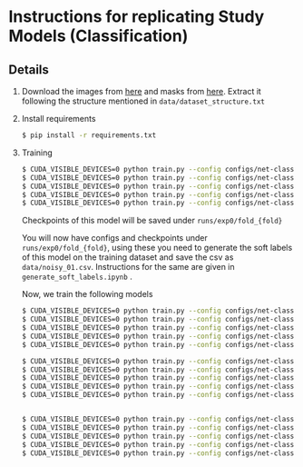 # Instructions for replicating Study Models (Classification)
## Details
1. Download the images from [here](https://www.kaggle.com/benihime91/siim-covid19-png-1024px) and masks from [here](https://www.kaggle.com/benihime91/siimcovid19masks). Extract it following the structure mentioned in `data/dataset_structure.txt`

2. Install requirements
    ```bash
    $ pip install -r requirements.txt
    ```

3. Training

    ```bash
    $ CUDA_VISIBLE_DEVICES=0 python train.py --config configs/net-classification/configs/00-v2m-PCAM-DANET-512.yaml --fold 0
    $ CUDA_VISIBLE_DEVICES=0 python train.py --config configs/net-classification/configs/00-v2m-PCAM-DANET-512.yaml --fold 1
    $ CUDA_VISIBLE_DEVICES=0 python train.py --config configs/net-classification/configs/00-v2m-PCAM-DANET-512.yaml --fold 2
    $ CUDA_VISIBLE_DEVICES=0 python train.py --config configs/net-classification/configs/00-v2m-PCAM-DANET-512.yaml --fold 3
    $ CUDA_VISIBLE_DEVICES=0 python train.py --config configs/net-classification/configs/00-v2m-PCAM-DANET-512.yaml --fold 4
    ```

    Checkpoints of this model will be saved under `runs/exp0/fold_{fold}`

    You will now have configs and checkpoints under `runs/exp0/fold_{fold}`, using these you need to generate the soft labels of this model on the training dataset and save the csv as `data/noisy_01.csv`. Instructions for the same are given in `generate_soft_labels.ipynb` .

    Now, we train the following models

    ```bash
    $ CUDA_VISIBLE_DEVICES=0 python train.py --config configs/net-classification/configs/01-v2m-PCAM-SAM-bin-study-noisy-512.yaml --fold 0 --opts NOISY_CSV data/noisy_01.csv
    $ CUDA_VISIBLE_DEVICES=0 python train.py --config configs/net-classification/configs/01-v2m-PCAM-SAM-bin-study-noisy-512.yaml --fold 1 --opts NOISY_CSV data/noisy_01.csv
    $ CUDA_VISIBLE_DEVICES=0 python train.py --config configs/net-classification/configs/01-v2m-PCAM-SAM-bin-study-noisy-512.yaml --fold 2 --opts NOISY_CSV data/noisy_01.csv
    $ CUDA_VISIBLE_DEVICES=0 python train.py --config configs/net-classification/configs/01-v2m-PCAM-SAM-bin-study-noisy-512.yaml --fold 3 --opts NOISY_CSV data/noisy_01.csv
    $ CUDA_VISIBLE_DEVICES=0 python train.py --config configs/net-classification/configs/01-v2m-PCAM-SAM-bin-study-noisy-512.yaml --fold 4 --opts NOISY_CSV data/noisy_01.csv
    ```


    ```bash
    $ CUDA_VISIBLE_DEVICES=0 python train.py --config configs/net-classification/configs/02-v2l-PCAM-SAM-noisy-512.yaml --fold 0 --opts NOISY_CSV data/noisy_01.csv
    $ CUDA_VISIBLE_DEVICES=0 python train.py --config configs/net-classification/configs/02-v2l-PCAM-SAM-noisy-512.yaml --fold 1 --opts NOISY_CSV data/noisy_01.csv
    $ CUDA_VISIBLE_DEVICES=0 python train.py --config configs/net-classification/configs/02-v2l-PCAM-SAM-noisy-512.yaml --fold 2 --opts NOISY_CSV data/noisy_01.csv
    $ CUDA_VISIBLE_DEVICES=0 python train.py --config configs/net-classification/configs/02-v2l-PCAM-SAM-noisy-512.yaml --fold 3 --opts NOISY_CSV data/noisy_01.csv
    $ CUDA_VISIBLE_DEVICES=0 python train.py --config configs/net-classification/configs/02-v2l-PCAM-SAM-noisy-512.yaml --fold 4 --opts NOISY_CSV data/noisy_01.csv


    $ CUDA_VISIBLE_DEVICES=0 python train.py --config configs/net-classification/configs/02a-v2l-PCAM-SAM-noisy-512-finetune.yaml --fold 0 --opts NOISY_CSV data/noisy_01.csv --opts CHECKPOINT runs/exp2/fold_0/model_best.pth.tar
    $ CUDA_VISIBLE_DEVICES=0 python train.py --config configs/net-classification/configs/02a-v2l-PCAM-SAM-noisy-512-finetune.yaml --fold 1 --opts NOISY_CSV data/noisy_01.csv --opts CHECKPOINT runs/exp2/fold_1/model_best.pth.tar
    $ CUDA_VISIBLE_DEVICES=0 python train.py --config configs/net-classification/configs/02a-v2l-PCAM-SAM-noisy-512-finetune.yaml --fold 2 --opts NOISY_CSV data/noisy_01.csv --opts CHECKPOINT runs/exp2/fold_2/model_best.pth.tar
    $ CUDA_VISIBLE_DEVICES=0 python train.py --config configs/net-classification/configs/02a-v2l-PCAM-SAM-noisy-512-finetune.yaml --fold 3 --opts NOISY_CSV data/noisy_01.csv --opts CHECKPOINT runs/exp2/fold_3/model_best.pth.tar
    $ CUDA_VISIBLE_DEVICES=0 python train.py --config configs/net-classification/configs/02a-v2l-PCAM-SAM-noisy-512-finetune.yaml --fold 4 --opts NOISY_CSV data/noisy_01.csv --opts CHECKPOINT runs/exp2/fold_4/model_best.pth.tar
    ```